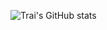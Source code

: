![Trai's GitHub stats](https://github-readme-stats.vercel.app/api?username=anuraghazra&theme=neon&show_icons=true)
